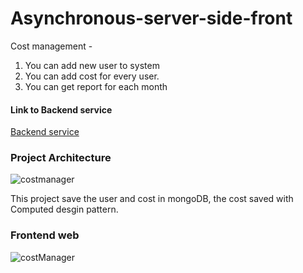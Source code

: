# Asynchronous-server-side-front

Cost management -
1. You can add new user to system
2. You can add cost for every user.
3. You can get report for each month

#### Link to Backend service

[Backend service](https://github.com/RotemBT/Asynchronous-server-side)

### Project Architecture
![costmanager](https://user-images.githubusercontent.com/68068799/175784042-e95003fb-38bd-4836-becc-7a146df31775.png)

This project save the user and cost in mongoDB, the cost saved with Computed desgin pattern.

### Frontend web
![costManager](https://user-images.githubusercontent.com/68068799/175784092-f21cda49-ee4b-4ab6-990b-8056783a0087.PNG)

